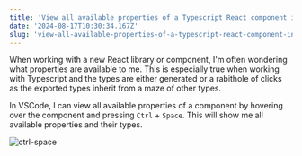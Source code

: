```yaml
---
title: 'View all available properties of a Typescript React component in VSCode'
date: '2024-08-17T10:30:34.167Z'
slug: 'view-all-available-properties-of-a-typescript-react-component-in-vscode'
---
```


When working with a new React library or component, I'm often wondering what properties are available to me. This is especially true when working with Typescript and the types are either generated or a rabithole of clicks as the exported types inherit from a maze of other types.

In VSCode, I can view all available properties of a component by hovering over the component and pressing `Ctrl` + `Space`. This will show me all available properties and their types.

![ctrl-space](/blog-images/ctrl-space.png)